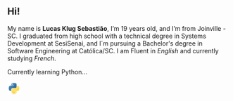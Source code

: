 ## Hi!

My name is **Lucas Klug Sebastião**, I’m 19 years old, and I’m from Joinville - SC. I graduated from high school with a technical degree in Systems Development at SesiSenai, and I´m pursuing a Bachelor's degree in Software Engineering at Católica/SC. I am Fluent in *English* and currently studying *French*.

Currently learning Python...

<div style="display: inline_block">
<img align="center" alt="bru-Python" height="30" width="30" src="https://raw.githubusercontent.com/devicons/devicon/master/icons/python/python-original.svg">
</div>
